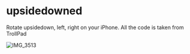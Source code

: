 # upsidedowned
Rotate upsidedown, left, right on your iPhone. All the code is taken from TrollPad

![IMG_3513](https://github.com/34306/upsidedowned/assets/79745143/72cef998-a127-4784-9bb2-a6e5d0b640b5)

